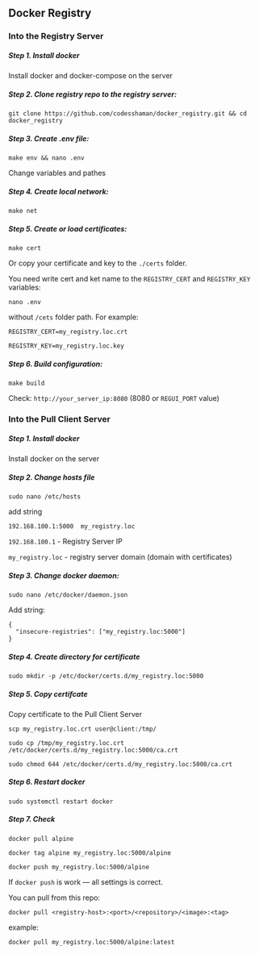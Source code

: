 ## Docker Registry 

### Into the Registry Server

##### Step 1. Install docker

Install docker and docker-compose on the server

##### Step 2. Clone registry repo to the registry server:

```
git clone https://github.com/codesshaman/docker_registry.git && cd docker_registry
```

##### Step 3. Create .env file:

```
make env && nano .env
```

Change variables and pathes

##### Step 4. Create local network:

```
make net
```

##### Step 5. Create or load certificates:

```
make cert
```

Or copy your certificate and key to the ``./certs`` folder.

You need write cert and ket name to the ``REGISTRY_CERT`` and ``REGISTRY_KEY`` variables:

```
nano .env
```

without ``/cets`` folder path. For example:

``REGISTRY_CERT=my_registry.loc.crt``

``REGISTRY_KEY=my_registry.loc.key``

##### Step 6. Build configuration:

```
make build
```

Check: ``http://your_server_ip:8080``
(8080 or ``REGUI_PORT`` value)

### Into the Pull Client Server

##### Step 1. Install docker

Install docker on the server

##### Step 2. Change hosts file

```
sudo nano /etc/hosts
```

add string

```
192.168.100.1:5000  my_registry.loc
```

``192.168.100.1`` - Registry Server IP

``my_registry.loc`` - registry server domain (domain with certificates)

##### Step 3. Change docker daemon:

```
sudo nano /etc/docker/daemon.json
```

Add string:

```
{
  "insecure-registries": ["my_registry.loc:5000"]
}
```

##### Step 4. Create directory for certificate

```
sudo mkdir -p /etc/docker/certs.d/my_registry.loc:5000
```

##### Step 5. Copy certifcate

Copy certificate to the Pull Client Server

```
scp my_registry.loc.crt user@client:/tmp/
```

```
sudo cp /tmp/my_registry.loc.crt /etc/docker/certs.d/my_registry.loc:5000/ca.crt
```

```
sudo chmod 644 /etc/docker/certs.d/my_registry.loc:5000/ca.crt
```

##### Step 6. Restart docker

```
sudo systemctl restart docker
```

##### Step 7. Check

```
docker pull alpine
```

```
docker tag alpine my_registry.loc:5000/alpine
```

```
docker push my_registry.loc:5000/alpine
```

If ``docker push`` is work — all settings is correct.

You can pull from this repo:

```
docker pull <registry-host>:<port>/<repository>/<image>:<tag>
```

example:

```
docker pull my_registry.loc:5000/alpine:latest
```

